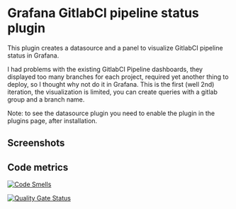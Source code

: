 # Grafana GitlabCI pipeline status plugin

This plugin creates a datasource and a panel to visualize GitlabCI pipeline status in Grafana.

I had problems with the existing GitlabCI Pipeline dashboards, they displayed too many branches for each project, required yet another thing to deploy, so I thought why not do it in Grafana. This is the first (well 2nd) iteration, the visualization is limited, you can create queries with a gitlab group and a branch name. 

Note: to see the datasource plugin you need to enable the plugin in the plugins page, after installation. 

## Screenshots


## Code metrics

[![Code Smells](https://sonarcloud.io/api/project_badges/measure?project=kalidasya_grafana-gitlab-pipeline-status-plugin&metric=code_smells)](https://sonarcloud.io/dashboard?id=kalidasya_grafana-gitlab-pipeline-status-plugin)

[![Quality Gate Status](https://sonarcloud.io/api/project_badges/measure?project=kalidasya_grafana-gitlab-pipeline-status-plugin&metric=alert_status)](https://sonarcloud.io/dashboard?id=kalidasya_grafana-gitlab-pipeline-status-plugin)
